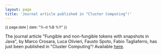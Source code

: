 ```yaml
---
layout: page
title: 'Journal article published in "Cluster Computing"!'
---
```


<small>{{ page.date | date: "%-d %B %Y" }}</small>

The journal article "Fungible and non-fungible tokens with snapshots in Java", by Marco Crosara, Luca Olivieri, Fausto Spoto, Fabio Tagliaferro, has just been published in "Cluster Computing"! Available [here](https://doi.org/10.1007/s10586-022-03756-3).
